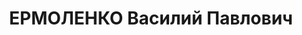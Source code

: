 ---
title: ЕРМОЛЕНКО Василий Павлович
description: 'Род. в 1900, Енисейская губ., Ачинский уезд, Ужурская вол., дер. Ельничная,
  обр.: малограмотный. Проживал: Западно-Сибирский кр., Хакасская АО, Ширинский р-н,
  ст-ция Шира. Продавец в магазине

  Арестован 28.10.1936. Обв. по ст.58—8, 58—10, 58—11 УК РСФСР. Приговор: ВК ВС СССР,
  ОСО НКВД СССР**, 21.04.1937 – 10 лет ИТЛ.

  Реабилитирован ВК ВС СССР 26.10.1957'
---